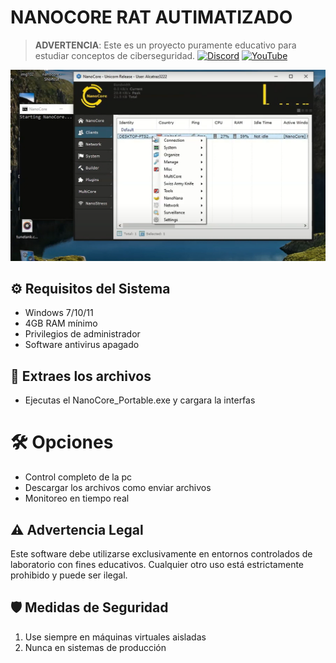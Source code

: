 # NANOCORE RAT AUTIMATIZADO
> **ADVERTENCIA**: Este es un proyecto puramente educativo para estudiar conceptos de ciberseguridad.
[![Discord](https://img.shields.io/badge/Discord-Online-7289DA?logo=discord&logoColor=white)](https://discord.gg/tfRuSC52Da)
[![YouTube](https://img.shields.io/badge/YouTube-red?style=flat-square&logo=youtube)]([https://youtube.com/@tucanal](https://www.youtube.com/@TODO-HACK-OFFICIAL))

![Interface Demo](/img.png)

## ⚙️ Requisitos del Sistema
- Windows 7/10/11
- 4GB RAM mínimo
- Privilegios de administrador
- Software antivirus apagado

## 📂 Extraes los archivos
- Ejecutas el NanoCore_Portable.exe y cargara la interfas

# 🛠️ Opciones
- Control completo de la pc
- Descargar los archivos como enviar archivos
- Monitoreo en tiempo real

## ⚠️ Advertencia Legal
Este software debe utilizarse exclusivamente en entornos controlados de laboratorio con fines educativos. Cualquier otro uso está estrictamente prohibido y puede ser ilegal.

## 🛡️ Medidas de Seguridad
1. Use siempre en máquinas virtuales aisladas
2. Nunca en sistemas de producción
